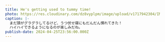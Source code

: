 ```yaml
---
title: He's getting used to tummy time!
photo: https://res.cloudinary.com/dz8vyplpm/image/upload/v1717942304/IMG_9628_b686ni.jpg
caption: |-
  まだ頭がグラグラしてるけど、うつ伏せ寝にもだんだん慣れてきた！
  ハイハイできるようになるのが楽しみだね。
publish-date: 2024-04-25T23:56:00.000Z
---
```


